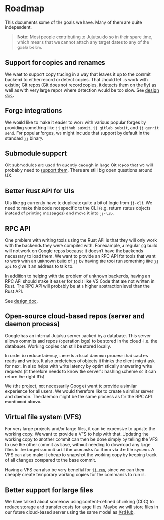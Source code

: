 # Roadmap

This documents some of the goals we have. Many of them are quite independent.

> **Note:** Most people contributing to Jujutsu do so in their spare time, which
>  means that we cannot attach any target dates to any of the goals below.

## Support for copies and renames

We want to support copy tracing in a way that leaves it up to the commit backend
to either record or detect copies. That should let us work with existing Git
repos (Git does not record copies, it detects them on the fly) as well as with
very large repos where detection would be too slow. See
[design doc][copy-design-doc].

## Forge integrations

We would like to make it easier to work with various popular forges by providing
something like `jj github submit`, `jj gitlab submit`, and `jj gerrit send`. For
popular forges, we might include that support by default in the standard `jj`
binary.

## Submodule support

Git submodules are used frequently enough in large Git repos that we will
probably need to [support them][submodules]. There are still big open
questions around UX.

## Better Rust API for UIs

UIs like [gg] currently have to duplicate quite a bit of logic from `jj-cli`. We
need to make this code not specific to the CLI (e.g. return status objects
instead of printing messages) and move it into `jj-lib`.

## RPC API

One problem with writing tools using the Rust API is that they will only work
with the backends they were compiled with. For example, a regular [gg] build
will not work on Google repos because it doesn't have the backends necessary to
load them. We want to provide an RPC API for tools that want to work with an
unknown build of `jj` by having the tool run something like `jj api` to give it
an address to talk to.

In addition to helping with the problem of unknown backends, having an RPC API
should make it easier for tools like VS Code that are not written in Rust. The
RPC API will probably be at a higher abstraction level than the Rust API.

See [design doc][api-design-doc].

## Open-source cloud-based repos (server and daemon process)

Google has an internal Jujutsu server backed by a database. This server allows
commits and repos (operation logs) to be stored in the cloud (i.e. the database).
Working copies can still be stored locally.

In order to reduce latency, there is a local daemon process that caches reads
and writes. It also prefetches of objects it thinks the client might ask for
next. In also helps with write latency by optimistically answering write
requests (it therefore needs to know the server's hashing scheme so it can
return the right IDs).

We (the project, not necessarily Google) want to provide a similar experience
for all users. We would therefore like to create a similar server and daemon.
The daemon might be the same process as for the RPC API mentioned above.

## Virtual file system (VFS)

For very large projects and/or large files, it can be expensive to update the
working copy. We want to provide a VFS to help with that. Updating the working
copy to another commit can then be done simply by telling the VFS to use the
other commit as base, without needing to download any large files in the target
commit until the user asks for them via the file system. A VFS can also make it
cheap to snapshot the working copy by keeping track of all changes compared to
the base commit.

Having a VFS can also be very benefial for [`jj run`][jj-run], since we can then
cheaply create temporary working copies for the commands to run in.

## Better support for large files

We have talked about somehow using content-defined chunking (CDC) to reduce
storage and transfer costs for large files. Maybe we will store files in our
future cloud-based server using the same model as [XetHub][xet-storage].


[api-design-doc]: https://docs.google.com/document/d/1rOKvutee5TVYpFhh_UDNZDxfUKyrJ8rjCNpFaNHOHwU/edit?usp=sharing&resourcekey=0-922ApyoAjuXN_uTKqmCqjg
[copy-design-doc]: design/copy-tracking.md
[gg]: https://github.com/gulbanana/gg
[jj-run]: https://github.com/jj-vcs/jj/issues/1869
[submodules]: https://github.com/jj-vcs/jj/issues/494
[xet-storage]: https://web.archive.org/web/20240914200921/https://xethub.com/assets/docs/concepts/xet-storage
